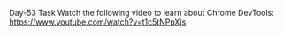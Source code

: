 Day-53 Task
Watch the following video to learn about Chrome DevTools:
https://www.youtube.com/watch?v=t1c5tNPpXjs

